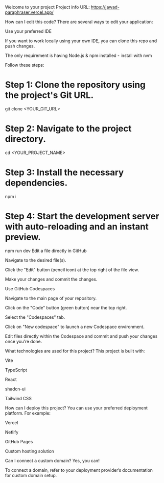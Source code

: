 Welcome to your project
Project info
URL: https://jawad-paraphraser.vercel.app/

How can I edit this code?
There are several ways to edit your application:

Use your preferred IDE

If you want to work locally using your own IDE, you can clone this repo and push changes.

The only requirement is having Node.js & npm installed - install with nvm

Follow these steps:

# Step 1: Clone the repository using the project's Git URL.
git clone <YOUR_GIT_URL>

# Step 2: Navigate to the project directory.
cd <YOUR_PROJECT_NAME>

# Step 3: Install the necessary dependencies.
npm i

# Step 4: Start the development server with auto-reloading and an instant preview.
npm run dev
Edit a file directly in GitHub

Navigate to the desired file(s).

Click the "Edit" button (pencil icon) at the top right of the file view.

Make your changes and commit the changes.

Use GitHub Codespaces

Navigate to the main page of your repository.

Click on the "Code" button (green button) near the top right.

Select the "Codespaces" tab.

Click on "New codespace" to launch a new Codespace environment.

Edit files directly within the Codespace and commit and push your changes once you're done.

What technologies are used for this project?
This project is built with:

Vite

TypeScript

React

shadcn-ui

Tailwind CSS

How can I deploy this project?
You can use your preferred deployment platform. For example:

Vercel

Netlify

GitHub Pages

Custom hosting solution

Can I connect a custom domain?
Yes, you can!

To connect a domain, refer to your deployment provider’s documentation for custom domain setup.